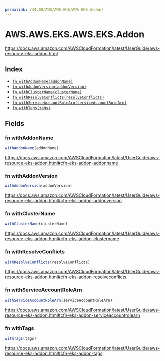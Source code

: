 ```yaml
---
permalink: /44.00/AWS/AWS.EKS/AWS.EKS.Addon/
---
```


# AWS.AWS.EKS.AWS.EKS.Addon

https://docs.aws.amazon.com/AWSCloudFormation/latest/UserGuide/aws-resource-eks-addon.html

## Index

* [`fn withAddonName(addonName)`](#fn-withaddonname)
* [`fn withAddonVersion(addonVersion)`](#fn-withaddonversion)
* [`fn withClusterName(clusterName)`](#fn-withclustername)
* [`fn withResolveConflicts(resolveConflicts)`](#fn-withresolveconflicts)
* [`fn withServiceAccountRoleArn(serviceAccountRoleArn)`](#fn-withserviceaccountrolearn)
* [`fn withTags(tags)`](#fn-withtags)

## Fields

### fn withAddonName

```ts
withAddonName(addonName)
```

https://docs.aws.amazon.com/AWSCloudFormation/latest/UserGuide/aws-resource-eks-addon.html#cfn-eks-addon-addonname

### fn withAddonVersion

```ts
withAddonVersion(addonVersion)
```

https://docs.aws.amazon.com/AWSCloudFormation/latest/UserGuide/aws-resource-eks-addon.html#cfn-eks-addon-addonversion

### fn withClusterName

```ts
withClusterName(clusterName)
```

https://docs.aws.amazon.com/AWSCloudFormation/latest/UserGuide/aws-resource-eks-addon.html#cfn-eks-addon-clustername

### fn withResolveConflicts

```ts
withResolveConflicts(resolveConflicts)
```

https://docs.aws.amazon.com/AWSCloudFormation/latest/UserGuide/aws-resource-eks-addon.html#cfn-eks-addon-resolveconflicts

### fn withServiceAccountRoleArn

```ts
withServiceAccountRoleArn(serviceAccountRoleArn)
```

https://docs.aws.amazon.com/AWSCloudFormation/latest/UserGuide/aws-resource-eks-addon.html#cfn-eks-addon-serviceaccountrolearn

### fn withTags

```ts
withTags(tags)
```

https://docs.aws.amazon.com/AWSCloudFormation/latest/UserGuide/aws-resource-eks-addon.html#cfn-eks-addon-tags